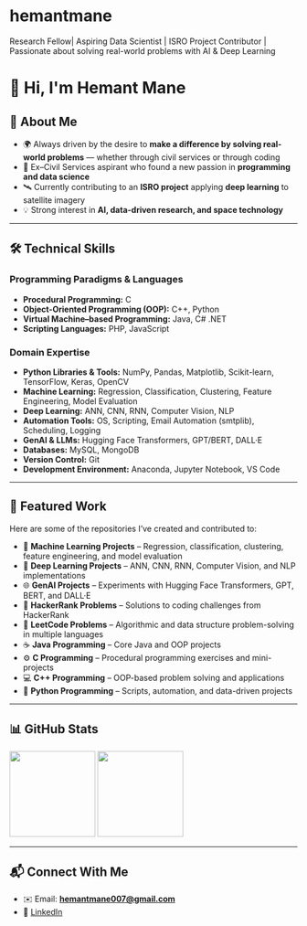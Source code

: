 # hemantmane
Research Fellow| Aspiring Data Scientist | ISRO Project Contributor | Passionate about solving real-world problems with AI & Deep Learning

# 👋 Hi, I'm Hemant Mane  

## 🚀 About Me  
- 🌍 Always driven by the desire to **make a difference by solving real-world problems** — whether through civil services or through coding  
- 📖 Ex–Civil Services aspirant who found a new passion in **programming and data science**  
- 🛰️ Currently contributing to an **ISRO project** applying **deep learning** to satellite imagery  
- 💡 Strong interest in **AI, data-driven research, and space technology**  

---

## 🛠️ Technical Skills  

### Programming Paradigms & Languages  
- **Procedural Programming:** C  
- **Object-Oriented Programming (OOP):** C++, Python  
- **Virtual Machine–based Programming:** Java, C# .NET  
- **Scripting Languages:** PHP, JavaScript  

### Domain Expertise  
- **Python Libraries & Tools:** NumPy, Pandas, Matplotlib, Scikit-learn, TensorFlow, Keras, OpenCV  
- **Machine Learning:** Regression, Classification, Clustering, Feature Engineering, Model Evaluation  
- **Deep Learning:** ANN, CNN, RNN, Computer Vision, NLP  
- **Automation Tools:** OS, Scripting, Email Automation (smtplib), Scheduling, Logging  
- **GenAI & LLMs:** Hugging Face Transformers, GPT/BERT, DALL·E  
- **Databases:** MySQL, MongoDB  
- **Version Control:** Git  
- **Development Environment:** Anaconda, Jupyter Notebook, VS Code  

---

## 📂 Featured Work  

Here are some of the repositories I’ve created and contributed to:  

- 🤖 **Machine Learning Projects** – Regression, classification, clustering, feature engineering, and model evaluation  
- 🧠 **Deep Learning Projects** – ANN, CNN, RNN, Computer Vision, and NLP implementations  
- 🌐 **GenAI Projects** – Experiments with Hugging Face Transformers, GPT, BERT, and DALL·E  
- 📝 **HackerRank Problems** – Solutions to coding challenges from HackerRank  
- 🧩 **LeetCode Problems** – Algorithmic and data structure problem-solving in multiple languages  
- ☕ **Java Programming** – Core Java and OOP projects  
- ⚙️ **C Programming** – Procedural programming exercises and mini-projects  
- 💻 **C++ Programming** – OOP-based problem solving and applications  
- 🐍 **Python Programming** – Scripts, automation, and data-driven projects  

---

## 📊 GitHub Stats  
<p align="left">
  <img src="https://github-readme-stats.vercel.app/api?username=hemantmane&show_icons=true&theme=default" height="150" />
  <img src="https://github-readme-stats.vercel.app/api/top-langs/?username=hemantmane&layout=compact&theme=default" height="150" />
</p>  

---

## 📬 Connect With Me  
- ✉️ Email: **hemantmane007@gmail.com**  
- 🔗 [LinkedIn](https://www.linkedin.com/in/hemant-mane-cr007/)  
